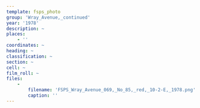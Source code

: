 ```yaml
---
template: fsps_photo
group: 'Wray_Avenue,_continued'
year: '1978'
description: ~
places:
    - ''
coordinates: ~
heading: ~
classification: ~
section: ~
cell: ~
film_roll: ~
files:
    -
        filename: 'FSPS_Wray_Avenue_069,_No_85,_red,_10-2-E,_1978.png'
        caption: ''
---
```

